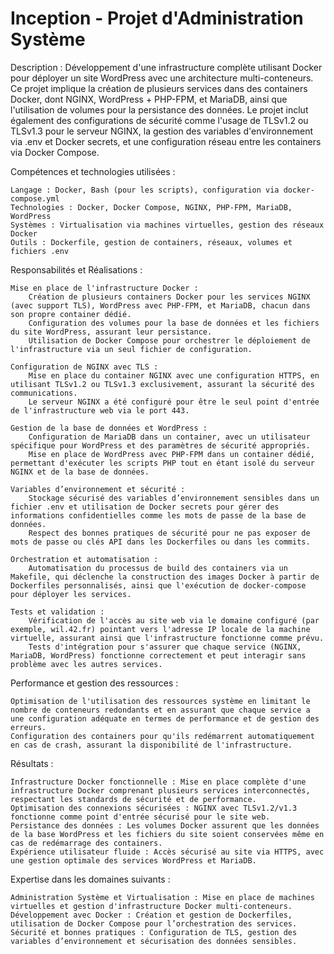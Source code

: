 # Inception - Projet d'Administration Système

Description : Développement d'une infrastructure complète utilisant Docker pour déployer un site WordPress avec une architecture multi-conteneurs. Ce projet implique la création de plusieurs services dans des containers Docker, dont NGINX, WordPress + PHP-FPM, et MariaDB, ainsi que l'utilisation de volumes pour la persistance des données. Le projet inclut également des configurations de sécurité comme l'usage de TLSv1.2 ou TLSv1.3 pour le serveur NGINX, la gestion des variables d'environnement via .env et Docker secrets, et une configuration réseau entre les containers via Docker Compose.

Compétences et technologies utilisées :

    Langage : Docker, Bash (pour les scripts), configuration via docker-compose.yml
    Technologies : Docker, Docker Compose, NGINX, PHP-FPM, MariaDB, WordPress
    Systèmes : Virtualisation via machines virtuelles, gestion des réseaux Docker
    Outils : Dockerfile, gestion de containers, réseaux, volumes et fichiers .env

Responsabilités et Réalisations :

    Mise en place de l'infrastructure Docker :
        Création de plusieurs containers Docker pour les services NGINX (avec support TLS), WordPress avec PHP-FPM, et MariaDB, chacun dans son propre container dédié.
        Configuration des volumes pour la base de données et les fichiers du site WordPress, assurant leur persistance.
        Utilisation de Docker Compose pour orchestrer le déploiement de l'infrastructure via un seul fichier de configuration.

    Configuration de NGINX avec TLS :
        Mise en place du container NGINX avec une configuration HTTPS, en utilisant TLSv1.2 ou TLSv1.3 exclusivement, assurant la sécurité des communications.
        Le serveur NGINX a été configuré pour être le seul point d'entrée de l'infrastructure web via le port 443.

    Gestion de la base de données et WordPress :
        Configuration de MariaDB dans un container, avec un utilisateur spécifique pour WordPress et des paramètres de sécurité appropriés.
        Mise en place de WordPress avec PHP-FPM dans un container dédié, permettant d'exécuter les scripts PHP tout en étant isolé du serveur NGINX et de la base de données.

    Variables d’environnement et sécurité :
        Stockage sécurisé des variables d’environnement sensibles dans un fichier .env et utilisation de Docker secrets pour gérer des informations confidentielles comme les mots de passe de la base de données.
        Respect des bonnes pratiques de sécurité pour ne pas exposer de mots de passe ou clés API dans les Dockerfiles ou dans les commits.

    Orchestration et automatisation :
        Automatisation du processus de build des containers via un Makefile, qui déclenche la construction des images Docker à partir de Dockerfiles personnalisés, ainsi que l'exécution de docker-compose pour déployer les services.

    Tests et validation :
        Vérification de l'accès au site web via le domaine configuré (par exemple, wil.42.fr) pointant vers l'adresse IP locale de la machine virtuelle, assurant ainsi que l'infrastructure fonctionne comme prévu.
        Tests d'intégration pour s'assurer que chaque service (NGINX, MariaDB, WordPress) fonctionne correctement et peut interagir sans problème avec les autres services.

Performance et gestion des ressources :

    Optimisation de l'utilisation des ressources système en limitant le nombre de conteneurs redondants et en assurant que chaque service a une configuration adéquate en termes de performance et de gestion des erreurs.
    Configuration des containers pour qu'ils redémarrent automatiquement en cas de crash, assurant la disponibilité de l'infrastructure.

Résultats :

    Infrastructure Docker fonctionnelle : Mise en place complète d'une infrastructure Docker comprenant plusieurs services interconnectés, respectant les standards de sécurité et de performance.
    Optimisation des connexions sécurisées : NGINX avec TLSv1.2/v1.3 fonctionne comme point d'entrée sécurisé pour le site web.
    Persistance des données : Les volumes Docker assurent que les données de la base WordPress et les fichiers du site soient conservées même en cas de redémarrage des containers.
    Expérience utilisateur fluide : Accès sécurisé au site via HTTPS, avec une gestion optimale des services WordPress et MariaDB.

Expertise dans les domaines suivants :

    Administration Système et Virtualisation : Mise en place de machines virtuelles et gestion d'infrastructure Docker multi-conteneurs.
    Développement avec Docker : Création et gestion de Dockerfiles, utilisation de Docker Compose pour l’orchestration des services.
    Sécurité et bonnes pratiques : Configuration de TLS, gestion des variables d’environnement et sécurisation des données sensibles.

